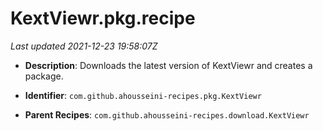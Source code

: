 # KextViewr.pkg.recipe

_Last updated 2021-12-23 19:58:07Z_

- **Description**: Downloads the latest version of KextViewr and creates a package.

- **Identifier**: `com.github.ahousseini-recipes.pkg.KextViewr`

- **Parent Recipes**: `com.github.ahousseini-recipes.download.KextViewr`